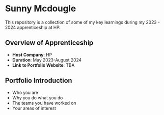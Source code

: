 # Sunny Mcdougle

This repository is a collection of some of my key learnings during my 2023 - 2024 apprenticeship at HP.

## Overview of Apprenticeship
- **Host Company**: HP
- **Duration**: May 2023-August 2024
- **Link to Portfolio Website**: TBA

## Portfolio Introduction
- Who you are
- Why you do what you do
- The teams you have worked on
- Your areas of interest
